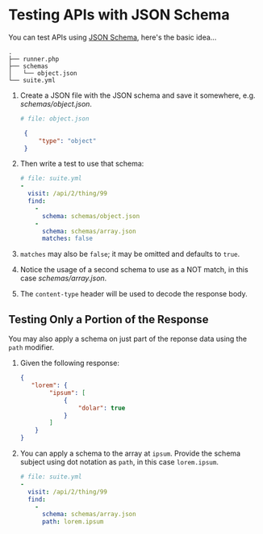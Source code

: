# Testing APIs with JSON Schema

You can test APIs using [JSON Schema](https://json-schema.org/), here's the basic idea...

```text
.
├── runner.php
├── schemas
│   └── object.json
└── suite.yml
```

1. Create a JSON file with the JSON schema and save it somewhere, e.g. _schemas/object.json_.

    ```yaml
   # file: object.json
   ```
   ```json
    {
        "type": "object"
    }
    ```
2. Then write a test to use that schema:

    ```yaml
    # file: suite.yml
    -
      visit: /api/2/thing/99
      find:
        -
          schema: schemas/object.json
        -
          schema: schemas/array.json
          matches: false
    ```
3. `matches` may also be `false`; it may be omitted and defaults to `true`.
4. Notice the usage of a second schema to use as a NOT match, in this case _schemas/array.json_.
5. The `content-type` header will be used to decode the response body.

## Testing Only a Portion of the Response

You may also apply a schema on just part of the reponse data using the `path` modifier.

1. Given the following response:

   ```json
   {
      "lorem": {
           "ipsum": [
               {
                   "dolar": true
               }
           ]
       }
   }
   ```

2. You can apply a schema to the array at `ipsum`. Provide the schema subject using dot notation as `path`, in this case `lorem.ipsum`.

   ```yaml
   # file: suite.yml
   -
     visit: /api/2/thing/99
     find:
       -
         schema: schemas/array.json
         path: lorem.ipsum
   ```
